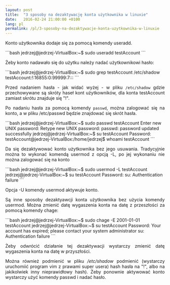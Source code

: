 ```yaml
---
layout: post
title:  "3 sposoby na dezaktywację konta użytkownika w linuxie"
date:   2016-02-24 21:00:00 +0100
lang: pl
permalink: /pl/3-sposoby-na-dezaktywacje-konta-uzytkownika-w-linuxie
---
```

<!--more-->
<p align="justify">
Konto użytkownika dodaje się za pomocą komendy useradd.
</p>
```bash
jedrzej@jedrzej-VirtualBox:~$ sudo useradd testAccount
```
<p align="justify">Żeby konto nadawało się do użytku należy nadać użytkownikowi hasło:</p>
```bash
jedrzej@jedrzej-VirtualBox:~$ sudo grep testAccount /etc/shadow
testAccount:!:16855:0:99999:7:::
```
<p align="justify">
Przed nadaniem hasła - jak widać wyżej - w pliku <code>/etc/shadow</code> gdzie przechowywane są skróty haseł kont użytkowników, dla konta testAccount zamiast skrótu znajduje się "!".
</p>
<p align="justify">
Po nadaniu hasła za pomocą komendy <code>passwd</code>, można zalogować się na konto, a w pliku /etc/passwd będzie znajdować się skrót hasła.</p>
```bash
jedrzej@jedrzej-VirtualBox:~$ sudo passwd testAccount
Enter new UNIX password:
Retype new UNIX password:
passwd: password updated successfully
jedrzej@jedrzej-VirtualBox:~$ su testAccount
Password:
testAccount@jedrzej-VirtualBox:/home/jedrzej$ whoami
testAccount
```
<p align="justify">Da się dezaktywować konto użytkownika bez jego usuwania. Tradycyjnie można to wykonać komendą usermod z opcją -L, po jej wykonaniu nie można zalogować się na konto
</p>
```bash
jedrzej@jedrzej-VirtualBox:~$ sudo usermod -L testAccount
jedrzej@jedrzej-VirtualBox:~$ su testAccount
Password:
su: Authentication failure
```

<p align="justify">
Opcja -U komendy usermod aktywuje konto.
</p>
<p align="justify">
Są inne sposoby dezaktyawcji konta użytkownika bez użycia komendy usermod. Można zmienić datę wygaszenia konta na datę z przeszłości za pomocą komendy chage:
</p>
```bash
jedrzej@jedrzej-VirtualBox:~$ sudo chage -E 2001-01-01 testAccount
jedrzej@jedrzej-VirtualBox:~$ su testAccount
Password:
Your account has expired; please contact your system administrator
su: Authentication failure
```
<p align="justify">
Żeby odwrócić działanie tej dezaktywacji wystarczy zmienić datę wygaszenia konta na datę w przyszłości.
</p>
<p align="justify">
Można również podmienić w pliku <i>/etc/shadow</i> podmienić (wystarczy uruchomiić program vim z prawami super usera) hash hasła na "!", albo na jakikolwiek inny nieprawidłowy hash). Żeby ponownie aktywować konto wystarczy użyć komendy passwd i nadać hasło.
</p>
